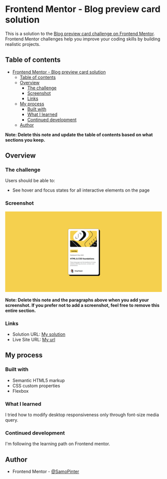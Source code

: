 # Frontend Mentor - Blog preview card solution

This is a solution to the [Blog preview card challenge on Frontend Mentor](https://www.frontendmentor.io/challenges/blog-preview-card-ckPaj01IcS). Frontend Mentor challenges help you improve your coding skills by building realistic projects. 

## Table of contents

- [Frontend Mentor - Blog preview card solution](#frontend-mentor---blog-preview-card-solution)
  - [Table of contents](#table-of-contents)
  - [Overview](#overview)
    - [The challenge](#the-challenge)
    - [Screenshot](#screenshot)
    - [Links](#links)
  - [My process](#my-process)
    - [Built with](#built-with)
    - [What I learned](#what-i-learned)
    - [Continued development](#continued-development)
  - [Author](#author)
 

**Note: Delete this note and update the table of contents based on what sections you keep.**

## Overview

### The challenge

Users should be able to:

- See hover and focus states for all interactive elements on the page

### Screenshot

![Desktop screenshot](./screenshot.png)


**Note: Delete this note and the paragraphs above when you add your screenshot. If you prefer not to add a screenshot, feel free to remove this entire section.**

### Links

- Solution URL: [My solution](https://github.com/SamoPinter/blog-preview-card-main)
- Live Site URL: [My url](https://samopinter.github.io/blog-preview-card-main/)

## My process

### Built with

- Semantic HTML5 markup
- CSS custom properties
- Flexbox


### What I learned

I tried how to modify desktop responsiveness only through font-size media query.


### Continued development

I'm following the learning path on Frontend mentor.

## Author

- Frontend Mentor - [@SamoPinter](https://www.frontendmentor.io/profile/SamoPinter)